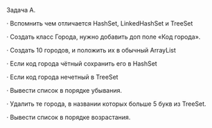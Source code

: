 Задача A.

· Вспомнить чем отличается HashSet, LinkedHashSet и TreeSet

· Создать класс Города, нужно добавить доп поле «Код города».

· Создать 10 городов, и положить их в обычный ArrayList

· Если код города чётный сохранить его в HashSet

· Если код города нечетный в TreeSet

· Вывести список в порядке убывания.

· Удалить те города, в названии которых больше 5 букв из TreeSet.

· Вывести список в порядке возрастания.